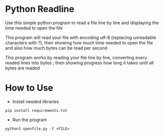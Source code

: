 # Python Readline

Use this simple python program to read a file line by line and displaying the time needed to open the file

This program will read your file with encoding utf-8 (replacing unreadable characters with ?), then showing how much time needed to open the file and also how much bytes can be read per second

This program works by reading your file line by line, converting every readed lines into bytes ; then showing progress how long it takes until all bytes are readed

# How to Use

- Install needed libraries

`pip install requirements.txt`

- Run the program

`python3 openfile.py -f <FILE>`
